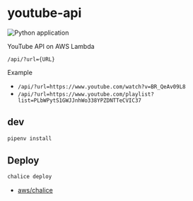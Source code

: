 # youtube-api

![Python application](https://github.com/maguowei/youtube-api/workflows/Python%20application/badge.svg)

YouTube API on AWS Lambda

`/api/?url={URL}`

Example
- `/api/?url=https://www.youtube.com/watch?v=BR_QeAv09L8`
- `/api/?url=https://www.youtube.com/playlist?list=PLbWPytS1GWJJnhWo338YPZDNTTeCVIC37`

## dev

```bash
pipenv install
```

## Deploy

```bash
chalice deploy
```

- [aws/chalice](https://github.com/aws/chalice)
